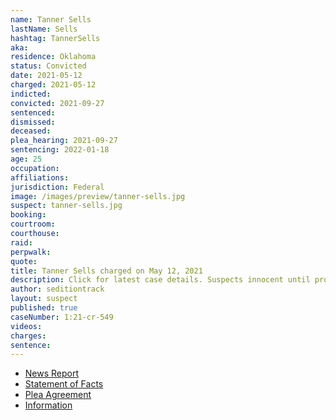 ```yaml
---
name: Tanner Sells
lastName: Sells
hashtag: TannerSells
aka:
residence: Oklahoma
status: Convicted
date: 2021-05-12
charged: 2021-05-12
indicted:
convicted: 2021-09-27
sentenced:
dismissed:
deceased:
plea_hearing: 2021-09-27
sentencing: 2022-01-18
age: 25
occupation:
affiliations:
jurisdiction: Federal
image: /images/preview/tanner-sells.jpg
suspect: tanner-sells.jpg
booking:
courtroom:
courthouse:
raid:
perpwalk:
quote:
title: Tanner Sells charged on May 12, 2021
description: Click for latest case details. Suspects innocent until proven guilty.
author: seditiontrack
layout: suspect
published: true
caseNumber: 1:21-cr-549
videos:
charges:
sentence:
---
```


- [News Report](https://www.oklahoman.com/story/news/2021/05/17/fifth-oklahoman-charged-us-capitol-attack-jan-6/5137167001/)
- [Statement of Facts](https://www.justice.gov/usao-dc/case-multi-defendant/file/1437041/download)
- [Plea Agreement](https://www.justice.gov/usao-dc/case-multi-defendant/file/1437036/download)
- [Information](https://extremism.gwu.edu/sites/g/files/zaxdzs2191/f/Tanner%20Sells%20Information.pdf)
